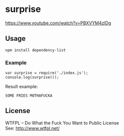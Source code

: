 # surprise 

https://www.youtube.com/watch?v=PBXVYM4zlDg

## Usage ##
`npm install dependency-list`

### Example
```
var surprise = require('./index.js');
console.log(surprise());
```

Result example:

```
SOME FRIES MOTHAFUCKA
```

## License ##
WTFPL – Do What the Fuck You Want to Public License  
See:
http://www.wtfpl.net/